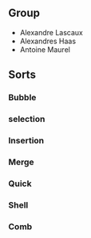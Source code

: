 ## Group
- Alexandre Lascaux
- Alexandres Haas
- Antoine Maurel

## Sorts
### Bubble
### selection
### Insertion
### Merge
### Quick
### Shell
### Comb

